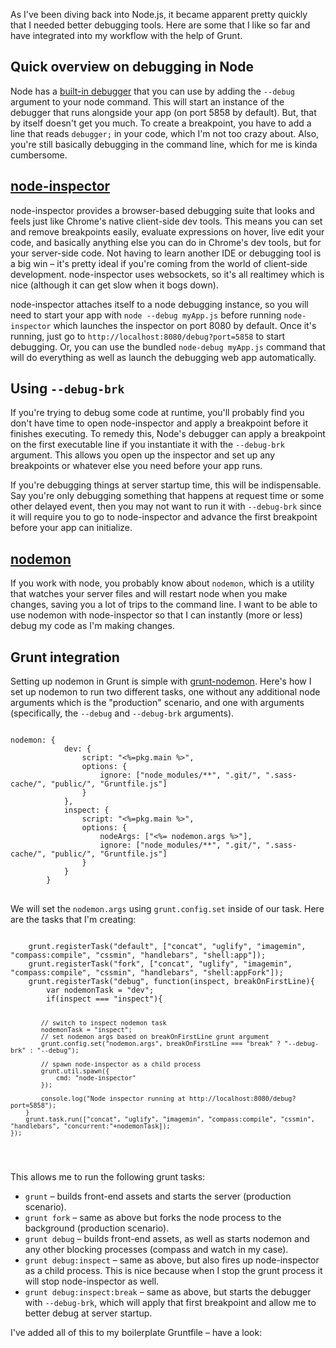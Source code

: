 <!-- 6/2/14 -->
<p>As I've been diving back into Node.js, it became apparent pretty quickly that I needed better debugging tools.  Here are some that I like so far and have integrated into my workflow with the help of Grunt.</p><!--more-->

<h2>Quick overview on debugging in Node</h2>

<p>Node has a <a href="http://nodejs.org/api/debugger.html">built-in debugger</a> that you can use by adding the <code class="language-bash">--debug</code> argument to your node command.  This will start an instance of the debugger that runs alongside your app (on port 5858 by default).  But, that by itself doesn't get you much.  To create a breakpoint, you have to add a line that reads <code class="language-javascript">debugger;</code> in your code, which I'm not too crazy about.  Also, you're still basically debugging in the command line, which for me is kinda cumbersome.</p>

<h2><a href="https://github.com/node-inspector/node-inspector">node-inspector</a></h2>

<p>node-inspector provides a browser-based debugging suite that looks and feels just like Chrome's native client-side dev tools.  This means you can set and remove breakpoints easily, evaluate expressions on hover, live edit your code, and basically anything else you can do in Chrome's dev tools, but for your server-side code.  Not having to learn another IDE or debugging tool is a big win &ndash; it's pretty ideal if you're coming from the world of client-side development.  node-inspector uses websockets, so it's all realtimey which is nice (although it can get slow when it bogs down).</p>

<p>node-inspector attaches itself to a node debugging instance, so you will need to start your app with <code class="language-bash">node --debug myApp.js</code> before running <code class="language-bash">node-inspector</code> which launches the inspector on port 8080 by default.  Once it's running, just go to <code class="language-bash">http://localhost:8080/debug?port=5858</code> to start debugging.  Or, you can use the bundled <code class="language-bash">node-debug myApp.js</code> command that will do everything as well as launch the debugging web app automatically.</p>

<h2>Using <code class="language-bash">--debug-brk</code></h2>

<p>If you're trying to debug some code at runtime, you'll probably find you don't have time to open node-inspector and apply a breakpoint before it finishes executing.  To remedy this, Node's debugger can apply a breakpoint on the first executable line if you instantiate it with the <code class="language-bash">--debug-brk</code> argument.  This allows you open up the inspector and set up any breakpoints or whatever else you need before your app runs.</p>

<p>If you're debugging things at server startup time, this will be indispensable.  Say you're only debugging something that happens at request time or some other delayed event, then you may not want to run it with <code class="language-bash">--debug-brk</code> since it will require you to go to node-inspector and advance the first breakpoint before your app can initialize.</p>

<h2><a href="https://github.com/remy/nodemon">nodemon</a></h2>

<p>If you work with node, you probably know about <code class="language-bash">nodemon</code>, which is a utility that watches your server files and will restart node when you make changes, saving you a lot of trips to the command line.  I want to be able to use nodemon with node-inspector so that I can instantly (more or less) debug my code as I'm making changes.</p>

<h2>Grunt integration</h2>

<p>Setting up nodemon in Grunt is simple with <a href="https://github.com/ChrisWren/grunt-nodemon">grunt-nodemon</a>.  Here's how I set up nodemon to run two different tasks, one without any additional node arguments which is the "production" scenario, and one with arguments (specifically, the <code class="language-bash">--debug</code> and <code class="language-bash">--debug-brk</code> arguments).</p>

<pre>
<code class="language-javascript">
nodemon: {
            dev: {
                script: "<%=pkg.main %>",
                options: {
                    ignore: ["node_modules/**", ".git/", ".sass-cache/", "public/", "Gruntfile.js"]
                }
            },
            inspect: {
                script: "<%=pkg.main %>",
                options: {
                    nodeArgs: ["<%= nodemon.args %>"],
                    ignore: ["node_modules/**", ".git/", ".sass-cache/", "public/", "Gruntfile.js"]
                }
            }
        }
</code>
</pre>

<p>We will set the <code class="language-javascript">nodemon.args</code> using <code class="language-javascript">grunt.config.set</code> inside of our task.  Here are the tasks that I'm creating:</p>
<pre>
<code class="language-javascript">
    grunt.registerTask("default", ["concat", "uglify", "imagemin", "compass:compile", "cssmin", "handlebars", "shell:app"]);
    grunt.registerTask("fork", ["concat", "uglify", "imagemin", "compass:compile", "cssmin", "handlebars", "shell:appFork"]);
    grunt.registerTask("debug", function(inspect, breakOnFirstLine){
        var nodemonTask = "dev";
        if(inspect === "inspect"){

            // switch to inspect nodemon task
            nodemonTask = "inspect";
            // set nodemon args based on breakOnFirstLine grunt argument
            grunt.config.set("nodemon.args", breakOnFirstLine === "break" ? "--debug-brk" : "--debug");

            // spawn node-inspector as a child process
            grunt.util.spawn({
                cmd: "node-inspector"
            });

            console.log("Node inspector running at http://localhost:8080/debug?port=5858");
        }
        grunt.task.run(["concat", "uglify", "imagemin", "compass:compile", "cssmin", "handlebars", "concurrent:"+nodemonTask]);
    });

</code>
</pre>

<p>This allows me to run the following grunt tasks:</p>

<ul>
<li><code class="language-bash">grunt</code> &ndash; builds front-end assets and starts the server (production scenario).</li>
<li><code class="language-bash">grunt fork</code> &ndash; same as above but forks the node process to the background (production scenario).</li>
<li><code class="language-bash">grunt debug</code> &ndash; builds front-end assets, as well as starts nodemon and any other blocking processes (compass and watch in my case).</li>
<li><code class="language-bash">grunt debug:inspect</code> &ndash; same as above, but also fires up node-inspector as a child process.  This is nice because when I stop the grunt process it will stop node-inspector as well.</li>
<li><code class="language-bash">grunt debug:inspect:break</code> &ndash; same as above, but starts the debugger with <code class="language-bash">--debug-brk</code>, which will apply that first breakpoint and allow me to better debug at server startup.</li>
</ul>

<p>I've added all of this to my boilerplate Gruntfile &ndash; have a look:</p>

<pre>
<code class="language-javascript gist-it">
<script type="text/javascript" src="http://gist-it.appspot.com/github/codyrushing/express-mvc-boilerplate/blob/master/Gruntfile.js"></script>
</code>
</pre>
